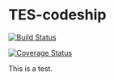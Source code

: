 TES-codeship
============
[![Build Status](https://travis-ci.org/ktmtwm/TES-codeship.png?branch=master)](https://travis-ci.org/ktmtwm/TES-codeship)

[![Coverage Status](https://coveralls.io/repos/ktmtwm/TES-codeship/badge.png)](https://coveralls.io/r/ktmtwm/TES-codeship)

This is a test.


